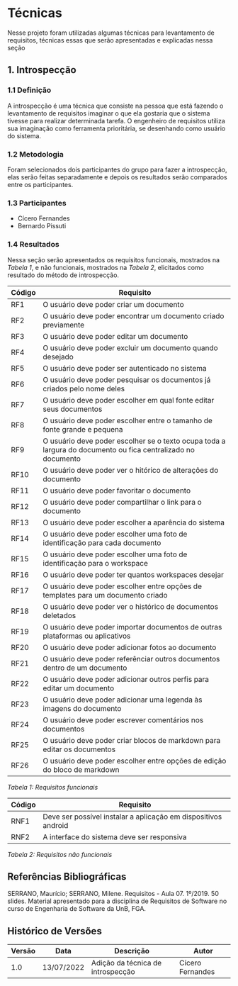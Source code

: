 # Técnicas

Nesse projeto foram utilizadas algumas técnicas para levantamento de requisitos, técnicas essas que serão apresentadas e explicadas nessa seção

## 1. Introspecção

### 1.1 Definição

A introspecção é uma técnica que consiste na pessoa que está fazendo o levantamento de requisitos imaginar o que ela gostaria que o sistema tivesse para realizar determinada tarefa. O engenheiro de requisitos utiliza sua imaginação como ferramenta prioritária, se desenhando como usuário do sistema.

### 1.2 Metodologia

Foram selecionados dois participantes do grupo para fazer a introspecção, elas serão feitas separadamente e depois os resultados serão comparados entre os participantes.

### 1.3 Participantes

- Cícero Fernandes
- Bernardo Pissuti

### 1.4 Resultados

Nessa seção serão apresentados os requisitos funcionais, mostrados na _Tabela 1_, e não funcionais, mostrados na _Tabela 2_, elicitados como resultado do método de introspecção.

| Código | Requisito                                                      |
|--------| -------------------------------------------------------------- |
| RF1    | O usuário deve poder criar um documento                        |
| RF2    | O usuário deve poder encontrar um documento criado previamente |
| RF3    | O usuário deve poder editar um documento                       |
| RF4    | O usuário deve poder excluir um documento quando desejado      |
| RF5    | O usuário deve poder ser autenticado no sistema                |
| RF6    |     O usuário deve poder pesquisar os documentos já criados pelo nome deles                                                           |
| RF7    |     O usuário deve poder escolher em qual fonte editar seus documentos                                                           |
| RF8    |      O usuário deve poder escolher entre o tamanho de fonte grande e pequena                                                          |
| RF9    |    O usuário deve poder escolher se o texto ocupa toda a largura do documento ou fica centralizado no documento                                                           |
| RF10   |   O usuário deve poder ver o hitórico de alterações do documento                                                             |
| RF11   |   O usuário deve poder favoritar o documento                                                             |
| RF12   |   O usuário deve poder compartilhar o link para o documento                                                             |
| RF13   |   O usuário deve poder escolher a aparência do sistema                                                             |
| RF14   |   O usuário deve poder escolher uma foto de identificação para cada documento                                                            |
| RF15   |   O usuário deve poder escolher uma foto de identificação para o workspace                                                             |
| RF16   |   O usuário deve poder ter quantos workspaces desejar                                                             |
| RF17   |   O usuário deve poder escolher entre opções de templates para um documento criado                                                            |
| RF18   |   O usuário deve poder ver o histórico de documentos deletados                                                             |
| RF19   |   O usuário deve poder importar documentos de outras plataformas ou aplicativos                                                            |
| RF20   |   O usuário deve poder adicionar fotos ao documento                                                             |
| RF21   |   O usuário deve poder referênciar outros documentos dentro de um documento                                                             |
| RF22   |   O usuário deve poder adicionar outros perfis para editar um documento                                                             |
| RF23   |   O usuário deve poder adicionar uma legenda às imagens do documento                                                             |
| RF24   |  O usuário deve poder escrever comentários nos documentos                                                             |
| RF25   |   O usuário deve poder criar blocos de markdown para editar os documentos                                                             |
| RF26   |  O usuário deve poder escolher entre opções de edição do bloco de markdown                                                              |

_Tabela 1: Requisitos funcionais_

| Código | Requisito                                                      |
|--------| -------------------------------------------------------------- |
| RNF1   | Deve ser possível instalar a aplicação em dispositivos android |
| RNF2   |     A interface do sistema deve ser responsiva                                                           |

_Tabela 2: Requisitos não funcionais_

## Referências Bibliográficas

SERRANO, Maurício; SERRANO, Milene. Requisitos - Aula 07. 1º/2019. 50 slides. Material apresentado para a disciplina
de Requisitos de Software no curso de Engenharia de Software da UnB, FGA.

## Histórico de Versões

| Versão | Data       | Descrição                         | Autor            |
| ------ | ---------- | --------------------------------- | ---------------- |
| 1.0    | 13/07/2022 | Adição da técnica de introspecção | Cícero Fernandes |
